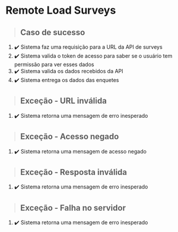 # Remote Load Surveys

> ## Caso de sucesso
1. ✔️ Sistema faz uma requisição para a URL da API de surveys
2. ✔️ Sistema valida o token de acesso para saber se o usuário tem permissão para ver esses dados
3. ✔️ Sistema valida os dados recebidos da API
4. ✔️ Sistema entrega os dados das enquetes

> ## Exceção - URL inválida
1. ✔️ Sistema retorna uma mensagem de erro inesperado

> ## Exceção - Acesso negado
1. ✔️ Sistema retorna uma mensagem de acesso negado

> ## Exceção - Resposta inválida
1. ✔️ Sistema retorna uma mensagem de erro inesperado

> ## Exceção - Falha no servidor
1. ✔️ Sistema retorna uma mensagem de erro inesperado